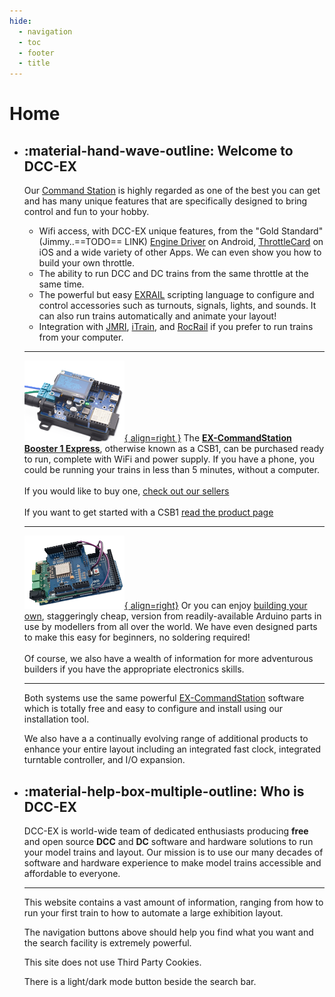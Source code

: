 ```yaml
---
hide:
  - navigation
  - toc
  - footer
  - title
---
```

<!-- This style block is to "hide" the title, it must be defined in order for MkDocs to work correctly -->
<style>
.md-content__inner h1 {
  font-size: 1px !important;
  line-height: 1px !important;
  margin: 0 !important;
  padding: 0 !important;
  height: 1px !important;
  overflow: hidden;
  color: var(--md-default-bg-color);
}
</style>

# Home

<div class="grid cards static home-top-row" markdown>

- ## :material-hand-wave-outline: Welcome to DCC-EX

    Our [Command Station](/products/01-getting-started.md) is highly regarded as one of the best you can get and has many unique features that are specifically designed to bring control and fun to your hobby.

    - Wifi access, with DCC-EX unique features, from the "Gold Standard" (Jimmy..==TODO== LINK) [Engine Driver](https://enginedriver.mstevetodd.com/) on Android, [ThrottleCard](https://throttlecard.com/) on iOS and a wide variety of other Apps. We can even show you how to build your own throttle.
    - The ability to run DCC and DC trains from the same throttle at the same time.
    - The powerful but easy [EXRAIL](/products/ex-commandstation/exrail/1-exrail.md) scripting language to configure and control accessories such as turnouts, signals, lights, and sounds. It can also run trains automatically and animate your layout!
    - Integration with [JMRI](https://www.jmri.org/), [iTrain](https://www.berros.eu/en/itrain/), and [RocRail](https://wiki.rocrail.net/) if you prefer to run trains from your computer.

    ---

     [![csb1](/_static/images/ex-csb1/csb1-small.png){ align=right }](/products/ex-commandstation/1-ex-csb1.md)
    The [**EX-CommandStation Booster 1 Express**](/products/ex-commandstation/1-ex-csb1.md), otherwise known as a CSB1, can be purchased ready to run, complete with WiFi and power supply. If you have a phone, you could be running your trains in less than 5 minutes, without a computer.  
    <br>
    If you would like to buy one, [check out our sellers](/purchasing/01-official-sellers.md)  
    <br>
    If you want to get started with a CSB1 [read the product page](/products/ex-commandstation/1-ex-csb1.md)

    ---

    [![diy](/_static/images/mega/mega-small.png){ align=right}](/diy/1-diy.md)
    Or you can enjoy [building your own](/diy/1-diy.md), staggeringly cheap, version from readily-available Arduino parts in use by modellers from all over the world. We have even designed parts to make this easy for beginners, no soldering required!  
    <br>
    Of course, we also have a wealth of information for more adventurous builders if you have the appropriate electronics skills.

    ---

    Both systems use the same powerful [EX-CommandStation](/products/ex-commandstation/0-overview.md) software which is totally free and easy to configure and install using our installation tool.

    We also have a a continually evolving range of additional products to enhance your entire layout including an integrated fast clock, integrated turntable controller, and I/O expansion.

- ## :material-help-box-multiple-outline: Who is DCC-EX

    DCC-EX is world-wide team of dedicated enthusiasts producing **free** and open source **DCC** and **DC** software and hardware solutions to run your model trains and layout. Our mission is to use our many decades of software and hardware experience to make model trains accessible and affordable to everyone.

    ---

    This website contains a vast amount of information, ranging from how to run your first train to how to automate a large exhibition layout.

    The navigation buttons above should help you find what you want and the search facility is extremely powerful.

    This site does not use Third Party Cookies.

    There is a light/dark mode button beside the search bar.

</div>
